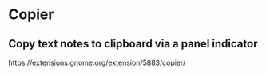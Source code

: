 # Copier

## Copy text notes to clipboard via a panel indicator

https://extensions.gnome.org/extension/5883/copier/
